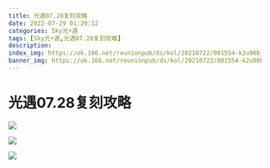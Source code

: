 ```yaml
---
title: 光遇07.28复刻攻略
date: 2022-07-29 01:20:12
categories: Sky光•遇
tags: [Sky光•遇,光遇07.28复刻攻略]
description: 
index_img: https://ok.166.net/reunionpub/ds/kol/20210722/001554-k2u90bj7ay.png?imageView&thumbnail=600x0&type=jpg
banner_img: https://ok.166.net/reunionpub/ds/kol/20210722/001554-k2u90bj7ay.png?imageView&thumbnail=600x0&type=jpg
---
```

# 光遇07.28复刻攻略
![](https://ok.166.net/reunionpub/ds/kol/20220728/201620-3fpndvbqto.png)

![](https://ok.166.net/reunionpub/ds/kol/20210923/100655-wr3clq2g1o.jpeg)

![](https://ok.166.net/reunionpub/ds/kol/20210923/100705-rsm1dhapcs.jpeg)

